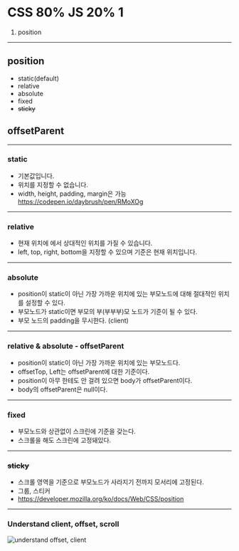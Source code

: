 # CSS 80% JS 20% 1
1. position

---
## position
* static(default)
* relative
* absolute
* fixed
* ~~sticky~~
## offsetParent

---
### static
* 기본값입니다.
* 위치를 지정할 수 없습니다.
* width, height, padding, margin은 가능
https://codepen.io/daybrush/pen/RMoXOg

---
### relative
* 현재 위치에 에서 상대적인 위치를 가질 수 있습니다.
* left, top, right, bottom을 지정할 수 있으며 기준은 현재 위치입니다.

---
### absolute
* position이 static이 아닌 가장 가까운 위치에 있는 부모노드에 대해 절대적인 위치를 설정할 수 있다.
* 부모노드가 static이면 부모의 부(부부부)모 노드가 기준이 될 수 있다.
* 부모 노드의 padding을 무시한다. (client)

---
### relative & absolute - offsetParent
* position이 static이 아닌 가장 가까운 위치에 있는 부모노드다.
* offsetTop, Left는 offsetParent에 대한 기준이다.
* position이 아무 한테도 안 걸려 있으면 body가 offsetParent이다.
* body의 offsetParent은 null이다.

---
### fixed
* 부모노드와 상관없이 스크린에 기준을 갖는다.
* 스크롤을 해도 스크린에 고정돼있다.
---
### ~~sticky~~
* 스크롤 영역을 기준으로 부모노드가 사라지기 전까지 모서리에 고정된다.
* 그룹, 스티커
* https://developer.mozilla.org/ko/docs/Web/CSS/position



---
### Understand client, offset, scroll
![understand offset, client](https://i.stack.imgur.com/5AAyW.png)